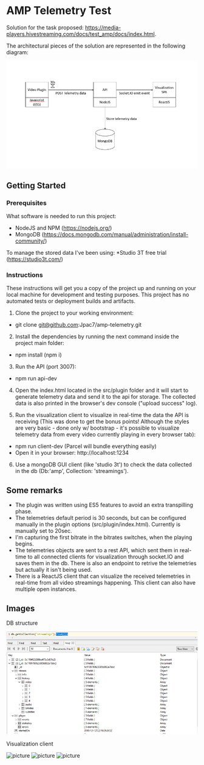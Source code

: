 # AMP Telemetry Test

Solution for the task proposed: https://media-players.hivestreaming.com/docs/test_amp/docs/index.html.

The architectural pieces of the solution are represented in the following diagram:

![picture](assets/Architecture.PNG)

## Getting Started

### Prerequisites

What software is needed to run this project:
  * NodeJS and NPM (https://nodejs.org/)
  * MongoDB (https://docs.mongodb.com/manual/administration/install-community/)
  
To manage the stored data I've been using:
  *Studio 3T free trial (https://studio3t.com/)
  
### Instructions

These instructions will get you a copy of the project up and running on your local machine for development and testing purposes. This project has no automated tests or deployment builds and artifacts.

1. Clone the project to your working environment:
 * git clone git@github.com:Jpac7/amp-telemetry.git

2. Install the dependencies by running the next command inside the project main folder:
 * npm install (npm i)
 
3. Run the API (port 3007):
  * npm run api-dev
  
4. Open the index.html located in the src/plugin folder and it will start to generate telemetry data and send it to the api for storage. The collected data is also printed in the browser's dev console ("upload success" log).

5. Run the visualization client to visualize in real-time the data the API is receiving (This was done to get the bonus points! Although the styles are very basic - done only w/ bootstrap - it's possible to visualize telemetry data from every video currently playing in every browser tab):
 * npm run client-dev (Parcel will bundle everything easily)
 * Open it in your browser: http://localhost:1234
 
 6. Use a mongoDB GUI client (like 'studio 3t') to check the data collected in the db (Db:'amp', Collection: 'streamings').

## Some remarks

 - The plugin was written using ES5 features to avoid an extra transpilling phase.
 - The telemetries default period is 30 seconds, but can be configured manually in the plugin options (src/plugin/index.html). Currently is manually set to 20sec.
 - I'm capturing the first bitrate in the bitrates switches, when the playing begins.
 - The telemetries objects are sent to a rest API, which sent them in real-time to all connected clients for visualization through socket.IO and saves them in the db. There is also an endpoint to retrive the telemetries but actually it isn't being used.
 - There is a ReactJS client that can visualize the received telemetries in real-time from all video streamings happening. This client can also have multiple open instances.
 
 ## Images
 
 DB structure

![picture](assets/Db.PNG)

Visualization client

![picture](assets/Client&nbspapp.PNG)
![picture](assets/Client&nbspapp&nbsp2.PNG)
![picture](assets/Client&nbspapp&nbsp3.PNG)







